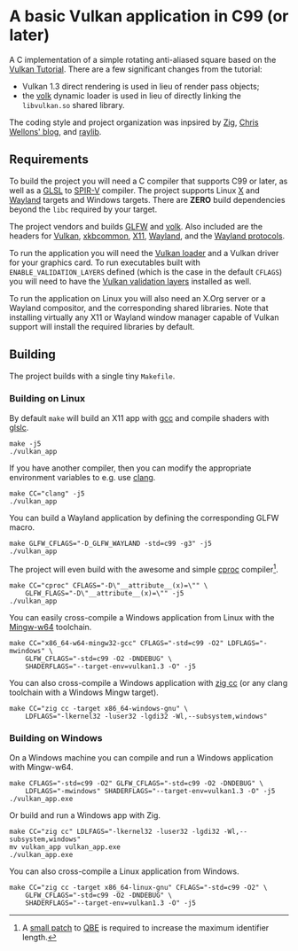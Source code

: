 # A basic Vulkan application in C99 (or later)

A C implementation of a simple rotating anti-aliased square based on
the [Vulkan Tutorial][10]. There are a few significant changes from the
tutorial:

 - Vulkan 1.3 direct rendering is used in lieu of render pass objects;
 - the [volk][11] dynamic loader is used in lieu of directly linking
   the `libvulkan.so` shared library.

The coding style and project organization was inpsired by [Zig][21],
[Chris Wellons' blog][18], and [raylib][19].

## Requirements

To build the project you will need a C compiler that supports C99 or later,
as well as a [GLSL][5] to [SPIR-V][6] compiler.
The project supports Linux [X][22] and [Wayland][13] targets and Windows
targets.
There are **ZERO** build dependencies beyond the `libc` required
by your target.

The project vendors and builds [GLFW][2] and [volk][11]. Also included
are the headers for [Vulkan][3], [xkbcommon][17], [X11][22], [Wayland][13],
and the [Wayland protocols][14].

To run the application you will need the [Vulkan loader][4]
and a Vulkan driver for your graphics card. To run executables built with
`ENABLE_VALIDATION_LAYERS` defined (which is the case in the default `CFLAGS`)
you will need to have the [Vulkan validation layers][12] installed as well.

To run the application on Linux you will also need an X.Org server or a Wayland
compositor, and the corresponding shared libraries.
Note that installing virtually any X11 or Wayland window manager capable of
Vulkan support will install the required libraries by default.

## Building

The project builds with a single tiny `Makefile`.

### Building on Linux

By default `make` will build an X11 app with [gcc][7] and compile shaders with
[glslc][8].

```
make -j5
./vulkan_app
```

If you have another compiler, then you can modify the appropriate
environment variables to e.g. use [clang][20].

```
make CC="clang" -j5
./vulkan_app
```

You can build a Wayland application by defining the corresponding GLFW macro.

```
make GLFW_CFLAGS="-D_GLFW_WAYLAND -std=c99 -g3" -j5
./vulkan_app
```

The project will even build with the awesome and simple [cproc][1]
compiler[^1].

```
make CC="cproc" CFLAGS="-D\"__attribute__(x)=\"" \
    GLFW_FLAGS="-D\"__attribute__(x)=\"" -j5
./vulkan_app
```

You can easily cross-compile a Windows application from Linux with the
[Mingw-w64][9] toolchain.

```
make CC="x86_64-w64-mingw32-gcc" CFLAGS="-std=c99 -O2" LDFLAGS="-mwindows" \
    GLFW_CFLAGS="-std=c99 -O2 -DNDEBUG" \
    SHADERFLAGS="--target-env=vulkan1.3 -O" -j5
```

You can also cross-compile a Windows application with [zig cc][21] (or any
clang toolchain with a Windows Mingw target).

```
make CC="zig cc -target x86_64-windows-gnu" \
    LDFLAGS="-lkernel32 -luser32 -lgdi32 -Wl,--subsystem,windows"
```

### Building on Windows

On a Windows machine you can compile and run a Windows application with
Mingw-w64.

```
make CFLAGS="-std=c99 -O2" GLFW_CFLAGS="-std=c99 -O2 -DNDEBUG" \
    LDFLAGS="-mwindows" SHADERFLAGS="--target-env=vulkan1.3 -O" -j5
./vulkan_app.exe
```

Or build and run a Windows app with Zig.

```
make CC="zig cc" LDLFAGS="-lkernel32 -luser32 -lgdi32 -Wl,--subsystem,windows"
mv vulkan_app vulkan_app.exe
./vulkan_app.exe
```

You can also cross-compile a Linux application from Windows.

```
make CC="zig cc -target x86_64-linux-gnu" CFLAGS="-std=c99 -O2" \
    GLFW_CFLAGS="-std=c99 -O2 -DNDEBUG" \
    SHADERFLAGS="--target-env=vulkan1.3 -O" -j5
```

[^1]: A [small patch][15] to [QBE][16] is required to increase the maximum
    identifier length.

[1]: https://sr.ht/~mcf/cproc/
[2]: https://github.com/glfw/glfw
[3]: https://github.com/KhronosGroup/Vulkan-Headers
[4]: https://github.com/KhronosGroup/Vulkan-Loader
[5]: https://www.khronos.org/opengl/wiki/Core_Language_(GLSL)
[6]: https://registry.khronos.org/SPIR-V/
[7]: https://gcc.gnu.org/
[8]: https://github.com/google/shaderc
[9]: https://www.mingw-w64.org/
[10]: https://vulkan-tutorial.com/Drawing_a_triangle/Setup/Base_code
[11]: https://github.com/zeux/volk
[12]: https://github.com/KhronosGroup/Vulkan-ValidationLayers
[13]: https://gitlab.freedesktop.org/wayland/wayland
[14]: https://gitlab.freedesktop.org/wayland/wayland-protocols
[15]: https://musing.permutationlock.com/static/qbe_identifier_len_expansion.patch
[16]: https://c9x.me/compile/
[17]: https://github.com/xkbcommon/libxkbcommon
[18]: https://nullprogram.com
[19]: https://github.com/raysan5/raylib
[20]: https://clang.llvm.org/
[21]: https://ziglang.org/
[22]: https://www.x.org/wiki/
